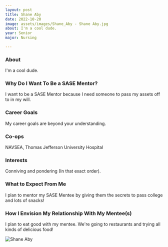 ```yaml
---
layout: post
title: Shane Aby 
date: 2022-10-20
image: assets/images/Shane_Aby - Shane Aby.jpg
about: I'm a cool dude.
year: Senior
major: Nursing

---
```


### About

I'm a cool dude.

### Why Do I Want To Be a SASE Mentor?

I want to be a SASE Mentor because I need someone to pass my assets off to in my will.

### Career Goals

My career goals are beyond your understanding.

### Co-ops

NAVSEA, Thomas Jefferson University Hospital

### Interests

Conniving and pondering (In that exact order). 

### What to Expect From Me

I plan to mentor my SASE Mentee by giving them the secrets to pass college and lots of snacks!

### How I Envision My Relationship With My Mentee(s) 

I plan to eat good with my mentee. We're going to restaurants and trying all kinds of delicious food!

<div class="text-center my-5">
    <img src="https://sase-drexel.github.io/mentorship-2021/assets/images/Shane_Aby.jpg" alt="Shane Aby" class="rounded post-img" />
</div>
